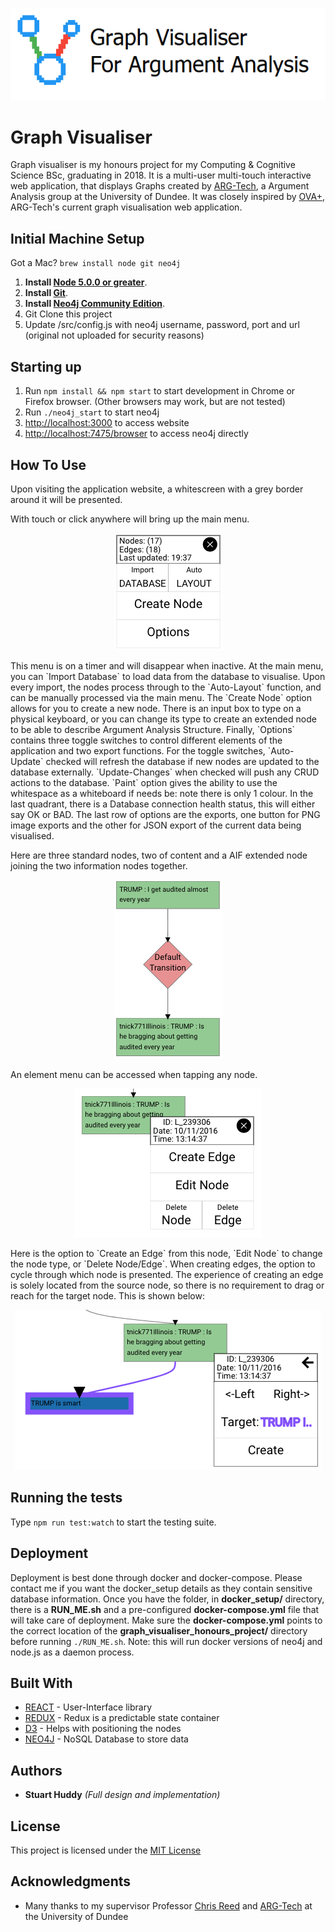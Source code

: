 <p align="center"><img src="https://github.com/alfanhui/graph_visualiser_honours_project/blob/master/docs/logoREADME.png?raw=true"/></p>

# Graph Visualiser

Graph visualiser is my honours project for my Computing & Cognitive Science BSc, graduating in 2018. It is a multi-user multi-touch interactive web application, that displays Graphs created by [ARG-Tech](http://arg-tech.org/), a Argument Analysis group at the University of Dundee. It was closely inspired by [OVA+](http://ova.arg-tech.org/), ARG-Tech's current graph visualisation web application.

## Initial Machine Setup
Got a Mac? `brew install node git neo4j`
1. **Install [Node 5.0.0 or greater](https://nodejs.org)**.
2. **Install [Git](https://git-scm.com/downloads)**.
3. **Install [Neo4j Community Edition](https://neo4j.com/download/?ref=subscriptions)**.
4. Git Clone this project
5. Update /src/config.js with neo4j username, password, port and url (original not uploaded for security reasons)

## Starting up

1. Run `npm install && npm start` to start development in Chrome or Firefox browser. (Other browsers may work, but are not tested)
2. Run `./neo4j_start` to start neo4j
3. [http://localhost:3000](http://localhost:3000) to access website
4. [http://localhost:7475/browser](http://localhost:7475/browser) to access neo4j directly

## How To Use

Upon visiting the application website, a whitescreen with a grey border around it will be presented. 

With touch or click anywhere will bring up the main menu. 
<p align="center"><img src="https://github.com/alfanhui/graph_visualiser_honours_project/blob/master/docs/main_menu.png?raw=true"/></p>
<p>This menu is on a timer and will disappear when inactive. At the main menu, you can `Import Database` to load data from the database to visualise. Upon every import, the nodes process through to the `Auto-Layout` function, and can be manually processed via the main menu. The `Create Node` option allows for you to create a new node. There is an input box to type on a physical keyboard, or you can change its type to create an extended node to be able to describe Argument Analysis Structure. Finally, `Options` contains three toggle switches to control different elements of the application and two export functions. For the toggle switches, `Auto-Update` checked will refresh the database if new nodes are updated to the database externally. `Update-Changes` when checked will push any CRUD actions to the database. `Paint` option gives the ability to use the whitespace as a whiteboard if needs be: note there is only 1 colour. In the last quadrant, there is a Database connection health status, this will either say OK or BAD. The last row of options are the exports, one button for PNG image exports and the other for JSON export of the current data being visualised.</p>

<p>Here are three standard nodes, two of content and a AIF extended node joining the two information nodes together.</p>
<p align="center"><img src="https://github.com/alfanhui/graph_visualiser_honours_project/blob/master/docs/nodes.png?raw=true"/></p>

<p>An element menu can be accessed when tapping any node.</p>
<p align="center"><img src="https://github.com/alfanhui/graph_visualiser_honours_project/blob/master/docs/element_menu.png?raw=true"/></p>
<p>Here is the option to `Create an Edge` from this node, `Edit Node` to change the node type, or `Delete Node/Edge`. When creating edges, the option to cycle through which node is presented. The experience of creating an edge is solely located from the source node, so there is no requirement to drag or reach for the target node. This is shown below:</p>
<p align="center"><img src="https://github.com/alfanhui/graph_visualiser_honours_project/blob/master/docs/Create_Edge.png?raw=true"/>

## Running the tests

Type `npm run test:watch` to start the testing suite.

## Deployment

Deployment is best done through docker and docker-compose. Please contact me if you want the docker_setup details as they contain sensitive database information. Once you have the folder, in **docker_setup/** directory, there is a **RUN_ME.sh** and a pre-configured **docker-compose.yml** file that will take care of deployment. Make sure the **docker-compose.yml** points to the correct location of the **graph_visualiser_honours_project/** directory before running `./RUN_ME.sh`. 
Note: this will run docker versions of neo4j and node.js as a daemon process.

## Built With

* [REACT](https://reactjs.org/) - User-Interface library
* [REDUX](https://redux.js.org/) - Redux is a predictable state container
* [D3](https://d3js.org/) - Helps with positioning the nodes
* [NEO4J](https://neo4j.com/) - NoSQL Database to store data

## Authors

* **Stuart Huddy** *(Full design and implementation)*

## License

This project is licensed under the [MIT License](LICENSE.md)

## Acknowledgments

* Many thanks to my supervisor Professor [Chris Reed](http://staff.computing.dundee.ac.uk/creed/index.html) and [ARG-Tech](http://arg-tech.org/) at the University of Dundee
